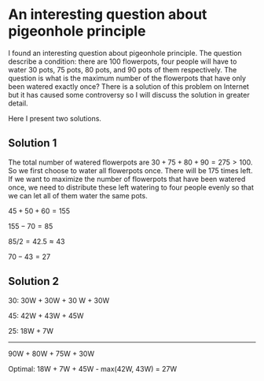 # An interesting question about pigeonhole principle



I found an interesting question about pigeonhole principle. The question describe a condition: there are $100$ flowerpots, four people will have to water 30 pots, $75$ pots, $80$ pots, and $90$ pots of them respectively. The question is what is the maximum number of the flowerpots that have only been watered exactly once? There is a solution of this problem on Internet but it has caused some controversy so I will discuss the solution in greater detail. 



Here I present two solutions. 



## Solution 1

The total number of watered flowerpots are $30+75+80+90=275>100$. So we first choose to water all flowerpots once. There will be $175$ times left. If we want to maximize the number of flowerpots that have been watered once, we need to distribute these left watering to four people evenly so that we can let all of them water the same pots. 



$45+50+60 = 155$

$155-70=85$

$85/2=42.5\approx 43$

$70-43=27$



## Solution 2

30: 30W + 30W + 30 W + 30W

45: 42W + 43W + 45W

25: 18W + 7W

---------------------------------

90W + 80W + 75W + 30W

Optimal: 18W + 7W + 45W - max(42W, 43W) = 27W